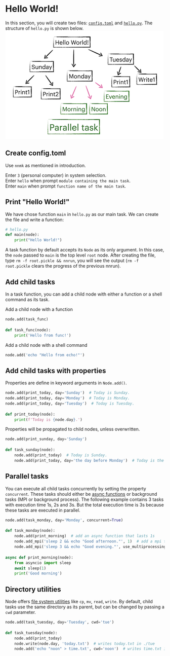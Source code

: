 # Hello World!

In this section, you will create two files: [```config.toml```](https://raw.githubusercontent.com/icui/nnodes/main/examples/hello/config.toml) and [```hello.py```](https://raw.githubusercontent.com/icui/nnodes/main/examples/hello/hello.py). The structure of ```hello.py``` is shown below.
![Workflow](../../../doc/source/images/introduction/hello.png)

## Create config.toml
Use ```nnmk``` as mentioned in introduction.

Enter `3` (personal computer) in system selection.<br>
Enter ```hello``` when prompt ```module containing the main task```.<br>
Enter ```main``` when prompt ```function name of the main task```.

## Print "Hello World!"
We have chose function ```main``` in ```hello.py``` as our main task. We can create the file and write a function:
```py
# hello.py
def main(node):
    print("Hello World!")
```
A task function by default accepts its ```Node``` as its only argument. In this case, the ```node``` passed to ```main``` is the top level ```root``` node. After creating the file, type ```rm -f root.pickle && nnrun```, you will see the output (```rm -f root.pickle``` clears the progress of the previous nnrun).

## Add child tasks
In a task function, you can add a child node with either a function or a shell command as its task.

Add a child node with a function
```py
node.add(task_func)

def task_func(node):
    print('Hello from func!')
```
Add a child node with a shell command
```py
node.add('echo "Hello from echo!"')
```

## Add child tasks with properties
Properties are define in keyword arguments in ```Node.add()```.
```py
node.add(print_today, day='Sunday')  # Today is Sunday.
node.add(print_today, day='Monday')  # Today is Monday.
node.add(print_today, day='Tuesday')  # Today is Tuesday.

def print_today(node):
    print(f'Today is {node.day}.')
```

Properties will be propagated to child nodes, unless overwritten.

```py
node.add(print_sunday, day='Sunday')

def task_sunday(node):
    node.add(print_today)  # Today is Sunday.
    node.add(print_today, day='the day before Monday')  # Today is the day before Monday.
```

## Parallel tasks
You can execute all child tasks concurrently by setting the property ```concurrent```. These tasks should either be [async functions](https://docs.python.org/3/library/asyncio-task.html#awaitables) or background tasks (MPI or background process). The following example contains 3 tasks with execution time 1s, 2s and 3s. But the total execution time is 3s because these tasks are executed in parallel.

```py
node.add(task_monday, day='Monday', concurrent=True)

def task_monday(node):
    node.add(print_morning)  # add an async function that lasts 1s
    node.add_mpi('sleep 2 && echo "Good afternoon."', 1)  # add a mpi task with 1 CPU that lasts 2s
    node.add_mpi('sleep 3 && echo "Good evening."', use_multiprocessing=True)  # add a background process that lasts 3s

async def print_morning(node):
    from asyncio import sleep
    await sleep(1)
    print('Good morning')
```


## Directory utilities
Node offers [file system utilities](https://icui.github.io/nnodes/reference/directory.html) like ```cp```, ```mv```, ```read```, ```write```. By default, child tasks use the same directory as its parent, but can be changed by passing a ```cwd``` parameter.
```py
node.add(task_tuesday, day='Tuesday', cwd='tue')

def task_tuesday(node):
    node.add(print_today)
    node.write(node.day, 'today.txt')  # writes today.txt in ./tue
    node.add('echo "noon" > time.txt', cwd='noon')  # writes time.txt in ./tue/noon
```
